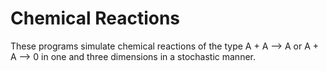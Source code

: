 # Chemical Reactions

These programs simulate chemical reactions of the type A + A --> A or A + A --> 0 in one and three dimensions in a stochastic manner.
